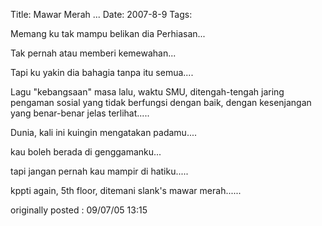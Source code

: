 Title: Mawar Merah ...
Date: 2007-8-9
Tags: 



Memang ku tak mampu belikan dia Perhiasan...


Tak pernah atau memberi kemewahan...


Tapi ku yakin dia bahagia tanpa itu semua....


Lagu "kebangsaan" masa lalu, waktu SMU, ditengah-tengah jaring pengaman sosial yang tidak berfungsi dengan baik, dengan kesenjangan yang benar-benar jelas terlihat.....


Dunia, kali ini kuingin mengatakan padamu....





kau boleh berada di genggamanku...


tapi jangan pernah kau mampir di hatiku.....




kppti again, 5th floor, ditemani slank's mawar merah......

originally posted : 09/07/05 13:15